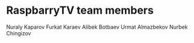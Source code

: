# RaspbarryTV team members
Nuraly Kaparov
Furkat Karaev
Alibek Botbaev
Urmat Almazbekov
Nurbek Chingizov
